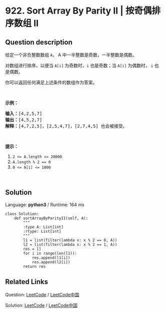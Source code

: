 # 922. Sort Array By Parity II | 按奇偶排序数组 II

## Question description

<!--If you want to use the English description, use <p>Given an array <code>A</code>&nbsp;of non-negative integers, half of the integers in A are odd, and half of the integers are even.</p>

<p>Sort the array so that whenever <code>A[i]</code> is odd, <code>i</code> is odd; and whenever <code>A[i]</code> is even, <code>i</code> is even.</p>

<p>You may return any answer array that satisfies this condition.</p>

<p>&nbsp;</p>

<p><strong>Example 1:</strong></p>

<pre>
<strong>Input: </strong><span id="example-input-1-1">[4,2,5,7]</span>
<strong>Output: </strong><span id="example-output-1">[4,5,2,7]</span>
<strong>Explanation: </strong>[4,7,2,5], [2,5,4,7], [2,7,4,5] would also have been accepted.
</pre>

<p>&nbsp;</p>

<p><strong>Note:</strong></p>

<ol>
	<li><code>2 &lt;= A.length &lt;= 20000</code></li>
	<li><code>A.length % 2 == 0</code></li>
	<li><code>0 &lt;= A[i] &lt;= 1000</code></li>
</ol>

<div>
<p>&nbsp;</p>
</div> instead-->
<p>给定一个非负整数数组&nbsp;<code>A</code>， A 中一半整数是奇数，一半整数是偶数。</p>

<p>对数组进行排序，以便当&nbsp;<code>A[i]</code> 为奇数时，<code>i</code>&nbsp;也是奇数；当&nbsp;<code>A[i]</code>&nbsp;为偶数时， <code>i</code> 也是偶数。</p>

<p>你可以返回任何满足上述条件的数组作为答案。</p>

<p>&nbsp;</p>

<p><strong>示例：</strong></p>

<pre><strong>输入：</strong>[4,2,5,7]
<strong>输出：</strong>[4,5,2,7]
<strong>解释：</strong>[4,7,2,5]，[2,5,4,7]，[2,7,4,5] 也会被接受。
</pre>

<p>&nbsp;</p>

<p><strong>提示：</strong></p>

<ol>
	<li><code>2 &lt;= A.length &lt;= 20000</code></li>
	<li><code>A.length % 2 == 0</code></li>
	<li><code>0 &lt;= A[i] &lt;= 1000</code></li>
</ol>

<p>&nbsp;</p>




## Solution

Language: **python3**  /  Runtime: 164 ms

```python3
class Solution:
    def sortArrayByParityII(self, A):
        """
        :type A: List[int]
        :rtype: List[int]
        """
        l1 = list(filter(lambda x: x % 2 == 0, A))
        l2 = list(filter(lambda x: x % 2 == 1, A))
        res = []
        for i in range(len(l1)):
            res.append(l1[i])
            res.append(l2[i])
        return res
```



## Related Links

Question: [LeetCode](https://leetcode.com/problems/sort-array-by-parity-ii/description/)  /  [LeetCode中国](https://leetcode-cn.com/problems/sort-array-by-parity-ii/description/)

Solution: [LeetCode](https://leetcode.com/articles/sort-array-by-parity-ii/)  /  [LeetCode中国](https://leetcode-cn.com/articles/sort-array-by-parity-ii/)